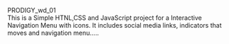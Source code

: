 PRODIGY_wd_01         
This is a Simple HTNL,CSS and JavaScript project for a Interactive Navigation Menu with icons.
It includes social media links, indicators that moves and navigation menu.....
